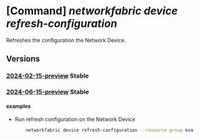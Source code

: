 # [Command] _networkfabric device refresh-configuration_

Refreshes the configuration the Network Device.

## Versions

### [2024-02-15-preview](/Resources/mgmt-plane/L3N1YnNjcmlwdGlvbnMve30vcmVzb3VyY2Vncm91cHMve30vcHJvdmlkZXJzL21pY3Jvc29mdC5tYW5hZ2VkbmV0d29ya2ZhYnJpYy9uZXR3b3JrZGV2aWNlcy97fS9yZWZyZXNoY29uZmlndXJhdGlvbg==/2024-02-15-preview.xml) **Stable**

<!-- mgmt-plane /subscriptions/{}/resourcegroups/{}/providers/microsoft.managednetworkfabric/networkdevices/{}/refreshconfiguration 2024-02-15-preview -->

### [2024-06-15-preview](/Resources/mgmt-plane/L3N1YnNjcmlwdGlvbnMve30vcmVzb3VyY2Vncm91cHMve30vcHJvdmlkZXJzL21pY3Jvc29mdC5tYW5hZ2VkbmV0d29ya2ZhYnJpYy9uZXR3b3JrZGV2aWNlcy97fS9yZWZyZXNoY29uZmlndXJhdGlvbg==/2024-06-15-preview.xml) **Stable**

<!-- mgmt-plane /subscriptions/{}/resourcegroups/{}/providers/microsoft.managednetworkfabric/networkdevices/{}/refreshconfiguration 2024-06-15-preview -->

#### examples

- Run refresh configuration on the Network Device
    ```bash
        networkfabric device refresh-configuration --resource-group example-rg --resource-name example-device
    ```
